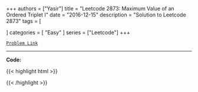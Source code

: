 
+++
authors = ["Yasir"]
title = "Leetcode 2873: Maximum Value of an Ordered Triplet I"
date = "2016-12-15"
description = "Solution to Leetcode 2873"
tags = [
    
]
categories = [
    "Easy"
]
series = ["Leetcode"]
+++



[`Problem Link`](https://leetcode.com/problems/maximum-value-of-an-ordered-triplet-i/description/)

---

**Code:**

{{< highlight html >}}

{{< /highlight >}}

